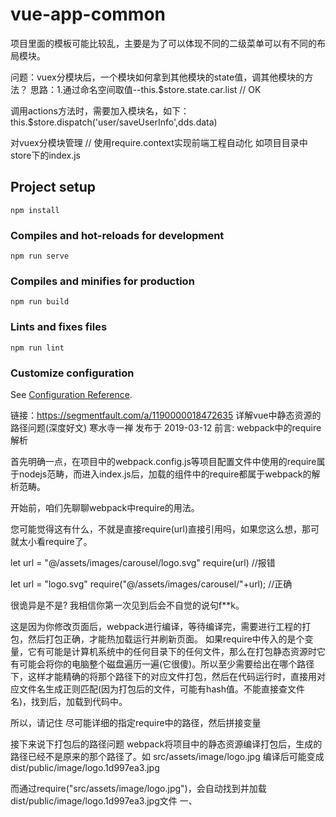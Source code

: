 # vue-app-common
项目里面的模板可能比较乱，主要是为了可以体现不同的二级菜单可以有不同的布局模块。

问题：vuex分模块后，一个模块如何拿到其他模块的state值，调其他模块的方法？
思路：1.通过命名空间取值--this.$store.state.car.list // OK

调用actions方法时，需要加入模块名，如下：
this.$store.dispatch('user/saveUserInfo',dds.data)

对vuex分模块管理
// 使用require.context实现前端工程自动化
如项目目录中store下的index.js


## Project setup
```
npm install
```

### Compiles and hot-reloads for development
```
npm run serve
```

### Compiles and minifies for production
```
npm run build
```

### Lints and fixes files
```
npm run lint
```

### Customize configuration
See [Configuration Reference](https://cli.vuejs.org/config/).


链接：https://segmentfault.com/a/1190000018472635
详解vue中静态资源的路径问题(深度好文)
寒水寺一禅
发布于 2019-03-12
前言: webpack中的require解析

首先明确一点，在项目中的webpack.config.js等项目配置文件中使用的require属于nodejs范畴，而进入index.js后，加载的组件中的require都属于webpack的解析范畴。

开始前，咱们先聊聊webpack中require的用法。

您可能觉得这有什么，不就是直接require(url)直接引用吗，如果您这么想，那可就太小看require了。

let url = "@/assets/images/carousel/logo.svg"
require(url)    //报错

let url = "logo.svg"
require("@/assets/images/carousel/"+url); //正确

很诡异是不是? 我相信你第一次见到后会不自觉的说句f**k。

这是因为你修改页面后，webpack进行编译，等待编译完，需要进行工程的打包，然后打包正确，才能热加载运行并刷新页面。
如果require中传入的是个变量，它有可能是计算机系统中的任何目录下的任何文件，那么在打包静态资源时它有可能会将你的电脑整个磁盘遍历一遍(它很傻)。所以至少需要给出在哪个路径下，这样才能精确的将那个路径下的对应文件打包，然后在代码运行时，直接用对应文件名生成正则匹配(因为打包后的文件，可能有hash值。不能直接查文件名)，找到后，加载到代码中。

所以，请记住 尽可能详细的指定require中的路径，然后拼接变量

接下来说下打包后的路径问题
webpack将项目中的静态资源编译打包后，生成的路径已经不是原来的那个路径了。如
src/assets/image/logo.jpg
编译后可能变成
dist/public/image/logo.1d997ea3.jpg

而通过require("src/assets/image/logo.jpg")，会自动找到并加载dist/public/image/logo.1d997ea3.jpg文件
一、<template>部分的路径处理

Vue Loader 在编译单文件组件中的 <template> 块时，它也会将所有遇到的资源 URL 转换为 webpack 模块请求。(这样我们就没必要手动调用require了，而是交给vue-loader处理了)

vue-loader默认可以处理的标签/特性的组合如下:

{
  video: ['src', 'poster'],
  img: 'src',   //即img元素上的src属性
  source: 'src',  //source元素上的src属性
  image: 'xlink:href'
}

面对上面的标签组合，vue-loader会自动进行资源url的转换。

转换规则:
a、如果路径是绝对路径，会被原样保留。如/src/assets/image/login/title.png

//代码
<template>
   <img src="/src/assets/image/login/title.png" alt="">
</template>

//渲染后html页面
<img data-v-70c98a68="" src="/src/assets/image/login/title.png" alt="">
//当然这个图片是无法展示的，因为编译后title.png已不在src/assets/image/login下了

b、如果路径以 . 开头，将会被看作相对的模块依赖。如 ./titlea.png

//代码
<img src="./titlea.png" alt="">

//渲染后html页面
<img data-v-70c98a68="" src="/static/img/titlea.1e9fa570.png" alt="">

c、如果路径以 @ 开头，也会被看作模块依赖。如果你的 webpack 配置中给 @ 配置了 alias，这就很有用了。所有 vue-cli 创建的项目都默认配置了将 @ 指向 /src

//代码
<img src="@/assets/image/login/title.png" alt="">

//渲染后html页面
<img data-v-70c98a68="" src="/static/img/title.1e9fa570.png" alt="">

d、如果路径以 ~ 开头，其后的部分将会被看作模块依赖，既可以加载含有别名的静态资源，又可以加载node-modules中的资源。如

//代码
<img src="~@/assets/image/login/title.png" alt="">
//渲染后html页面
<img data-v-70c98a68="" src="/static/img/title.1e9fa570.png" alt="">


//代码
<img src="~[npm包名]/xxx/logo.png" alt="">
//渲染后的html页面
<img data-v-70c98a68="" src="/static/img/logo.2f53e458.png" alt="">

二、<style>部分的路径处理

由于vue-loader在处理style时，采用的是style-loader，所以可能 和上面<template>部分的转换规则不太一样。
在vue-loader的内部使用了如下的配置（不一定配置，也有可能通过js直接给rules赋值）:

//在vue-loader的内部使用css-loader
module.exports = {
  module: {
    rules: [
      {
        test: /\.css$/,
        loader: 'css-loader',
        options: {  
          url: true, //默认选项
        },
      },
    ],
  },
};

url为true时，则意味着可以将url中的字符串通过require()加载进来。

转换规则

//代码
<style scoped>
.login-wrap {
  background-image: url("/src/assets/image/login/title.png");
}
</style>

//渲染后css
.login-wrap[data-v-70c98a68] {
  background-image: url(/src/assets/image/login/title.png);
}

同样不会显示，编译后的路径不是这个
b、如果路径以 . 开头，将会被看作相对的模块依赖。如 ./titlea.png

//代码
<style scoped>
.login-wrap {
  background-image: url("./titlea.png");
}
</style>

//渲染后css
.login-wrap[data-v-70c98a68] {
  background-image: url(/static/img/titlea.1e9fa570.png);
}

c、如果路径以 ~ 开头，其后的部分将会被看作模块依赖，即可以加载含有别名的静态资源，又可以加载node-modules中的资源。如

//代码
<style scoped>
.login-wrap {
  background-image: url("~[npm包名]/logo.png");
}
</style>

//渲染后css
.login-wrap[data-v-70c98a68] {
  background-image: url(/static/img/logo.e05643fc.png);
}




//代码
<style scoped>
.login-wrap {
  background-image: url("~@/assets/image/login/bg.png");
}
</style>

//渲染后css
.login-wrap[data-v-70c98a68] {
  background-image: url(/static/img/bg.1d997ea3.png);
}

注意： 和上面的<template>相比，唯独少了直接用@开头的方式url("@/assett/logo.png"),所以下面写法是错误的

//代码
<style scoped>
.login-wrap {
  background-image: url("@/assets/image/login/bg.png");
}
</style>
感谢各位看客的阅读，由于在项目中遇到了这样的困然，再加上同事也经常问我什么原因，故而填坑，以免其他人踩坑。
